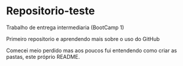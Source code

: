 # Repositorio-teste
Trabalho de entrega intermediaria (BootCamp 1) 

Primeiro repositorio e aprendendo mais sobre o uso do GitHub

Comecei meio perdido mas aos poucos fui entendendo como criar as pastas, este próprio README.
